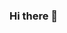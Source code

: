 ### Hi there 👋

<!--
**xnoro/xnoro** is a ✨ _special_ ✨ repository because its `README.md` (this file) appears on your GitHub profile.

Here are some ideas to get you started:

- 🌱 I’m currently learning python, go
- 💬 Ask me about anything, if i can, ill help ya
- 📫 How to reach me: just do my exercises and get the practice!
- 😄 Pronouns: he
- ⚡ Fun fact: i use more telegram than whatsapp
-->
